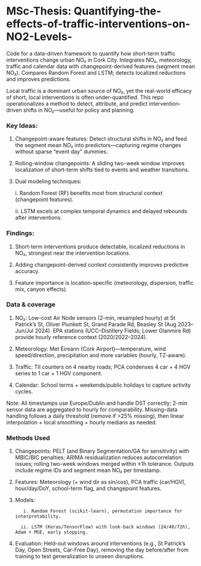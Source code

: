 # MSc-Thesis: Quantifying-the-effects-of-traffic-interventions-on-NO2-Levels-
Code for a data-driven framework to quantify how short-term traffic interventions change urban NO₂ in Cork City. Integrates NO₂, meteorology, traffic and calendar data with changepoint-derived features (segment mean NO₂). Compares Random Forest and LSTM; detects localized reductions and improves predictions.

Local traffic is a dominant urban source of NO₂, yet the real-world efficacy of short, local interventions is often under-quantified. This repo operationalizes a method to  detect, attribute, and predict intervention-driven shifts in NO₂—useful for policy and planning.
### Key Ideas:

1. Changepoint-aware features: Detect structural shifts in NO₂ and feed the segment mean NO₂ into predictors—capturing regime changes without sparse “event day” dummies. 

2. Rolling-window changepoints: A sliding two-week window improves localization of short-term shifts tied to events and weather transitions.

3. Dual modeling techniques:

      i. Random Forest (RF) benefits most from structural context (changepoint features).

      ii. LSTM excels at complex temporal dynamics and delayed rebounds after interventions.


### Findings:
1. Short-term interventions produce detectable, localized reductions in NO₂, strongest near the intervention locations.

2. Adding changepoint-derived context consistently improves predictive accuracy.

3. Feature importance is location-specific (meteorology, dispersion, traffic mix, canyon effects).


### Data & coverage

1. NO₂: Low-cost Air Node sensors (2-min, resampled hourly) at St Patrick’s St, Oliver Plunkett St, Grand Parade Rd, Beasley St (Aug 2023–Jun/Jul 2024). EPA stations (UCC–Distillery Fields; Lower Glanmire Rd) provide hourly reference context (2020/2022–2024). 

2. Meteorology: Met Éireann (Cork Airport)—temperature, wind speed/direction, precipitation and more variables (hourly, TZ-aware).

3. Traffic: TII counters on 4 nearby roads; PCA condenses 4 car + 4 HGV series to 1 car + 1 HGV component.

4. Calendar: School terms + weekends/public holidays to capture activity cycles. 

Note: All timestamps use Europe/Dublin and handle DST correctly; 2-min sensor data are aggregated to hourly for comparability. Missing-data handling follows a daily threshold (remove if >25% missing), then linear interpolation + local smoothing + hourly medians as needed. 

### Methods Used

1. Changepoints: PELT (and Binary Segmentation/GA for sensitivity) with MBIC/BIC penalties; ARIMA residualization reduces autocorrelation issues; rolling two-week windows merged within ±1h tolerance. Outputs include regime IDs and segment mean NO₂ per timestamp.

2. Features: Meteorology (+ wind dir as sin/cos), PCA traffic (car/HGV), hour/day/DoY, school-term flag, and changepoint features.

3. Models:

          i. Random Forest (scikit-learn), permutation importance for interpretability.

         ii. LSTM (Keras/TensorFlow) with look-back windows (24/48/72h), Adam + MSE, early stopping.
4. Evaluation: Held-out windows around interventions (e.g., St Patrick’s Day, Open Streets, Car-Free Day), removing the day before/after from training to test generalization to unseen disruptions.
